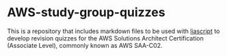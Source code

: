 # AWS-study-group-quizzes

This is a repository that includes markdown files to be used with [liascript](https://liascript.github.io/) 
to develop revision quizzes for the AWS Solutions Architect Certification (Associate Level), commonly known as AWS SAA-C02.





